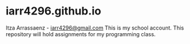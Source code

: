 # iarr4296.github.io
Itza Arrassaenz - iarr4296@gmail.com
This is my school account.
This repository will hold assignments for my programming class.
